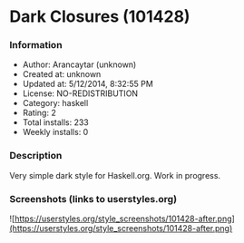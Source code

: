 # Dark Closures (101428)

### Information
- Author: Arancaytar (unknown)
- Created at: unknown
- Updated at: 5/12/2014, 8:32:55 PM
- License: NO-REDISTRIBUTION
- Category: haskell
- Rating: 2
- Total installs: 233
- Weekly installs: 0


### Description
Very simple dark style for Haskell.org. Work in progress.


### Screenshots (links to userstyles.org)
![https://userstyles.org/style_screenshots/101428-after.png](https://userstyles.org/style_screenshots/101428-after.png)


